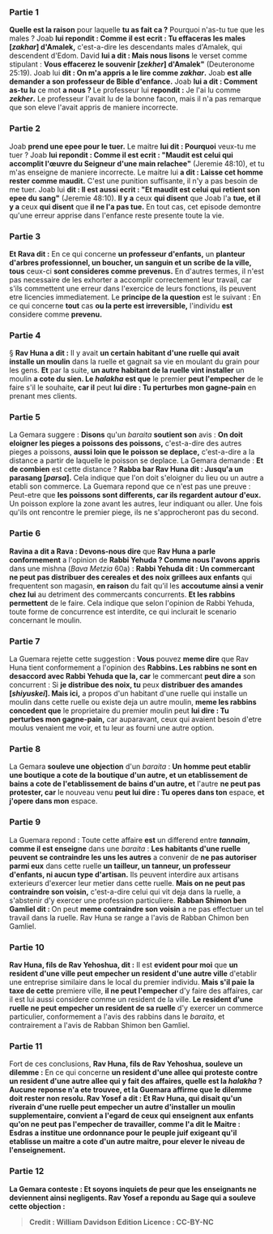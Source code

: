 
### Partie 1
<b>Quelle est la raison</b> pour laquelle <b>tu as fait ca ?</b> Pourquoi n'as-tu tue que les males ? Joab <b>lui repondit : Comme il est ecrit : Tu effaceras les males [<i>zakhar</i>] d'Amalek,</b> c'est-a-dire les descendants males d'Amalek, qui descendent d'Edom. David <b>lui a dit : Mais nous lisons</b> le verset comme stipulant : <b>Vous effacerez le souvenir [<i>zekher</i>] d'Amalek"</b> (Deuteronome 25:19). Joab lui <b>dit : On m'a appris a le lire comme <i>zakhar</i>.</b> Joab <b>est alle demander a son <b>professeur de Bible</b> d'enfance.</b> Joab <b>lui a dit : Comment as-tu lu</b> ce mot <b>a nous ? </b> Le professeur lui <b>repondit :</b> Je l'ai lu comme <b><i>zekher</i>.</b> Le professeur l'avait lu de la bonne facon, mais il n'a pas remarque que son eleve l'avait appris de maniere incorrecte.

### Partie 2
Joab <b>prend une epee pour le tuer.</b> Le maitre <b>lui dit : Pourquoi</b> veux-tu me tuer ? Joab <b>lui repondit : Comme il est ecrit : "Maudit est celui qui accomplit l'œuvre du Seigneur d'une main relachee"</b> (Jeremie 48:10), et tu m'as enseigne de maniere incorrecte. Le maitre lui <b>a dit : Laisse cet homme rester comme maudit.</b> C'est une punition suffisante, il n'y a pas besoin de me tuer. Joab lui <b>dit : Il est aussi ecrit : "Et maudit est celui qui retient son epee du sang"</b> (Jeremie 48:10). <b>Il y a</b> ceux <b>qui disent</b> que Joab l'a <b>tue, et il y a</b> ceux <b>qui disent</b> que <b>il ne l'a pas tue.</b> En tout cas, cet episode demontre qu'une erreur apprise dans l'enfance reste presente toute la vie.

### Partie 3
<b>Et Rava dit :</b> En ce qui concerne <b>un professeur d'enfants,</b> un <b>planteur d'arbres professionnel, un boucher, un sanguin et un scribe de la ville, tous</b> ceux-ci <b>sont consideres comme prevenus.</b> En d'autres termes, il n'est pas necessaire de les exhorter a accomplir correctement leur travail, car s'ils commettent une erreur dans l'exercice de leurs fonctions, ils peuvent etre licencies immediatement. Le <b>principe de la question</b> est le suivant : En ce qui concerne <b>tout</b> cas <b>ou la perte est irreversible,</b> l'individu <b>est</b> considere comme <b>prevenu.</b>

### Partie 4
§ <b>Rav Huna a dit :</b> Il y avait <b>un certain habitant d'une ruelle qui avait installe un moulin</b> dans la ruelle et gagnait sa vie en moulant du grain pour les gens. <b>Et</b> par la suite, <b>un autre habitant de la ruelle vint installer</b> un moulin <b>a cote du sien. Le <i>halakha</i> est que</b> le premier <b>peut l'empecher</b> de le faire s'il le souhaite, <b>car il</b> peut <b>lui dire : Tu perturbes mon gagne-pain</b> en prenant mes clients.

### Partie 5
La Gemara suggere : <b>Disons</b> qu'un <i>baraita</i> <b>soutient son</b> avis : <b>On doit eloigner les pieges a poissons des poissons,</b> c'est-a-dire des autres pieges a poissons, <b>aussi loin que le poisson se deplace,</b> c'est-a-dire a la distance a partir de laquelle le poisson se deplace. La Gemara demande : <b>Et de combien</b> est cette distance ? <b>Rabba bar Rav Huna dit : Jusqu'a un parasang [<i>parsa</i>].</b> Cela indique que l'on doit s'eloigner du lieu ou un autre a etabli son commerce. La Guemara repond que ce n'est pas une preuve : Peut-etre que <b>les poissons sont differents, car ils regardent autour d'eux.</b> Un poisson explore la zone avant les autres, leur indiquant ou aller. Une fois qu'ils ont rencontre le premier piege, ils ne s'approcheront pas du second.

### Partie 6
<b>Ravina a dit a Rava : Devons-nous dire</b> que <b>Rav Huna a parle conformement</b> a l'opinion de <b>Rabbi Yehuda ? Comme nous l'avons appris</b> dans une mishna (<i>Bava Metzia</i> 60a) : <b>Rabbi Yehuda dit : Un commercant ne peut pas distribuer des cereales et des noix grillees aux enfants</b> qui frequentent son magasin, <b>en raison</b> du fait qu'il</b> les <b>accoutume ainsi a venir chez lui</b> au detriment des commercants concurrents. <b>Et les rabbins permettent</b> de le faire. Cela indique que selon l'opinion de Rabbi Yehuda, toute forme de concurrence est interdite, ce qui inclurait le scenario concernant le moulin.

### Partie 7
La Guemara rejette cette suggestion : <b>Vous</b> pouvez <b>meme dire</b> que Rav Huna tient conformement a l'opinion des <b>Rabbins. Les rabbins ne sont en desaccord avec Rabbi Yehuda que la, car</b> le commercant <b>peut dire a</b> son concurrent : Si <b>je distribue des noix, tu</b> peux <b>distribuer des amandes [<i>shiyuskei</i>]. Mais ici,</b> a propos d'un habitant d'une ruelle qui installe un moulin dans cette ruelle ou existe deja un autre moulin, <b>meme les rabbins concedent que</b> le proprietaire du premier moulin peut <b>lui dire : Tu perturbes mon gagne-pain,</b> car auparavant, ceux qui avaient besoin d'etre moulus venaient me voir, et tu leur as fourni une autre option.

### Partie 8
La Gemara <b>souleve une objection</b> d'un <i>baraita</i> : <b>Un homme peut etablir une boutique a cote de la boutique d'un autre, et un etablissement de bains a cote de l'etablissement de bains d'un autre, et</b> l'autre <b>ne peut pas protester, car</b> le nouveau venu <b>peut lui dire : Tu operes dans ton</b> espace, <b>et j'opere dans mon</b> espace.

### Partie 9
La Guemara repond : Toute cette affaire <b>est</b> un differend entre <b><i>tannaim</i>, comme il est enseigne</b> dans une <i>baraita</i> : <b>Les habitants d'une ruelle peuvent se contraindre les uns les autres</b> a convenir de <b>ne pas autoriser parmi eux</b> dans cette ruelle <b>un tailleur, un tanneur, un professeur d'enfants, ni aucun type d'artisan.</b> Ils peuvent interdire aux artisans exterieurs d'exercer leur metier dans cette ruelle. <b>Mais on ne peut pas contraindre son voisin,</b> c'est-a-dire celui qui vit deja dans la ruelle, a s'abstenir d'y exercer une profession particuliere. <b>Rabban Shimon ben Gamliel dit : </b> On peut <b>meme contraindre son voisin</b> a ne pas effectuer un tel travail dans la ruelle. Rav Huna se range a l'avis de Rabban Chimon ben Gamliel.

### Partie 10
<b>Rav Huna, fils de Rav Yehoshua, dit :</b> Il est <b>evident pour moi</b> que <b>un resident d'une <b>ville</b> peut empecher un resident d'une autre ville</b> d'etablir une entreprise similaire dans le local du premier individu. <b>Mais s'il paie la taxe de cette</b> premiere ville, <b>il ne peut l'empecher</b> d'y faire des affaires, car il est lui aussi considere comme un resident de la ville. <b>Le resident d'une ruelle ne peut empecher un resident de sa ruelle</b> d'y exercer un commerce particulier, conformement a l'avis des rabbins dans le <i>baraita</i>, et contrairement a l'avis de Rabban Shimon ben Gamliel.

### Partie 11
Fort de ces conclusions, <b>Rav Huna, fils de Rav Yehoshua, souleve un dilemme :</b> En ce qui concerne <b>un resident d'une <b>allee</b> qui proteste contre <b>un resident d'une autre allee</b> qui y fait des affaires, <b>quelle</b> est la <i>halakha</i> ? Aucune reponse n'a ete trouvee, et la Guemara affirme que le dilemme <b>doit rester</b> non resolu. <b>Rav Yosef a dit : Et Rav Huna,</b> qui disait qu'un riverain d'une ruelle peut empecher un autre d'installer un moulin supplementaire, <b>convient a l'egard de ceux qui enseignent aux enfants qu'on ne peut pas l'empecher</b> de travailler, <b>comme l'a dit le Maitre : Esdras a institue</b> une ordonnance <b>pour le peuple juif</b> exigeant <b>qu'il etablisse</b> un <b>maitre a cote</b> d'un autre <b>maitre,</b> pour elever le niveau de l'enseignement.

### Partie 12
La Gemara conteste : <b>Et soyons inquiets de peur</b> que les enseignants <b>ne deviennent</b> ainsi <b>negligents.</b> Rav Yosef <b>a repondu</b> au Sage qui a souleve cette objection :

>Credit : William Davidson Edition
>Licence : CC-BY-NC